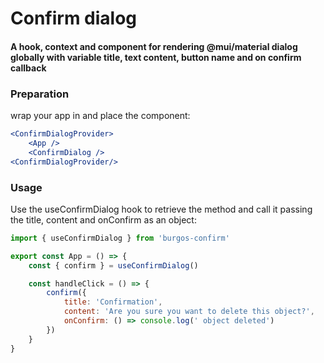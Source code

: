 # Confirm dialog
#### A hook, context and component for rendering @mui/material dialog globally with variable title, text content, button name and on confirm callback

### Preparation

wrap your app in <ConfirmDialogProvider>  <ConfirmDialogProvider/> and place the <ConfirmDialog /> component:

```jsx
<ConfirmDialogProvider>
    <App />
    <ConfirmDialog />
<ConfirmDialogProvider/>
```

### Usage

Use the useConfirmDialog hook to retrieve the method and call it passing the title, content and onConfirm as an object:

```jsx
import { useConfirmDialog } from 'burgos-confirm'

export const App = () => {
    const { confirm } = useConfirmDialog()

    const handleClick = () => {
        confirm({
            title: 'Confirmation',
            content: 'Are you sure you want to delete this object?',
            onConfirm: () => console.log(' object deleted')
        })
    }
}
```